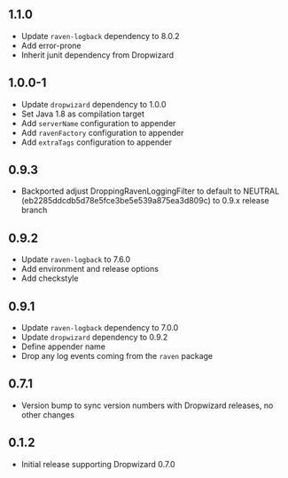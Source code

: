 1.1.0
-----

* Update `raven-logback` dependency to 8.0.2
* Add error-prone
* Inherit junit dependency from Dropwizard

1.0.0-1
-------

* Update `dropwizard` dependency to 1.0.0
* Set Java 1.8 as compilation target
* Add `serverName` configuration to appender
* Add `ravenFactory` configuration to appender
* Add `extraTags` configuration to appender

0.9.3
-----

* Backported adjust DroppingRavenLoggingFilter to default to NEUTRAL (eb2285ddcdb5d78e5fce3be5e539a875ea3d809c) to 0.9.x release branch

0.9.2
-----

* Update `raven-logback` to 7.6.0
* Add environment and release options
* Add checkstyle

0.9.1
-----

* Update `raven-logback` dependency to 7.0.0
* Update `dropwizard` dependency to 0.9.2
* Define appender name
* Drop any log events coming from the `raven` package

0.7.1
-----

* Version bump to sync version numbers with Dropwizard releases, no other changes

0.1.2
-----

* Initial release supporting Dropwizard 0.7.0
